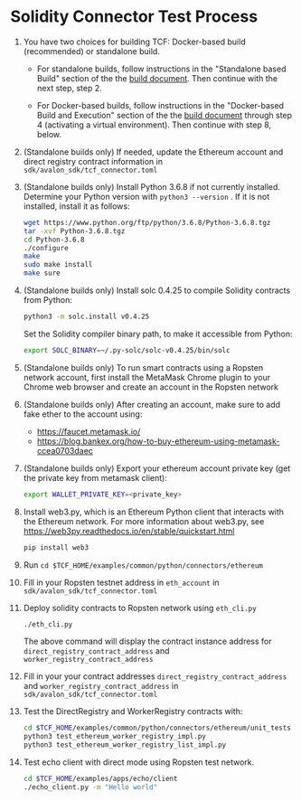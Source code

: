 # Solidity Connector Test Process

1.  You have two choices for building TCF: Docker-based build (recommended) or
    standalone build.

    - For standalone builds, follow instructions in the
      "Standalone based Build" section of the
      the [build document](../../../../BUILD.md#standalonebuild).
      Then continue with the next step, step 2.

    - For Docker-based builds, follow instructions in the
      "Docker-based Build and Execution" section of the
      the [build document](../../../../BUILD.md#dockerbuild) through step 4
      (activating a virtual environment).
      Then continue with step 8, below.

2.  (Standalone builds only) If needed, update the Ethereum account and
    direct registry contract information in `sdk/avalon_sdk/tcf_connector.toml`

3. (Standalone builds only) Install Python 3.6.8 if not currently installed.
   Determine your Python version with `python3 --version` .
   If it is not installed, install it as follows:

    ```bash
    wget https://www.python.org/ftp/python/3.6.8/Python-3.6.8.tgz
    tar -xvf Python-3.6.8.tgz
    cd Python-3.6.8
    ./configure
    make
    sudo make install
    make sure
    ```

4. (Standalone builds only) Install solc 0.4.25 to compile Solidity contracts
   from Python:
    ```bash
    python3 -m solc.install v0.4.25
    ```
    Set the Solidity compiler binary path, to make it accessible from Python:

    ```bash
    export SOLC_BINARY=~/.py-solc/solc-v0.4.25/bin/solc
    ```

5. (Standalone builds only) To run smart contracts using a
   Ropsten network account, first install the MetaMask Chrome plugin
   to your Chrome web browser and create an account in the Ropsten network

6. (Standalone builds only) After creating an account, make sure to add
   fake ether to the account using:

   - https://faucet.metamask.io/
   - https://blog.bankex.org/how-to-buy-ethereum-using-metamask-ccea0703daec

7. (Standalone builds only) Export your ethereum account private key
   (get the private key from metamask client):

   ```bash
   export WALLET_PRIVATE_KEY=<private_key>
   ```

8. Install web3.py, which is an Ethereum Python client that interacts
   with the Ethereum network. For more information about web3.py, see
   https://web3py.readthedocs.io/en/stable/quickstart.html

    ```bash
    pip install web3
    ```

9.  Run `cd $TCF_HOME/examples/common/python/connectors/ethereum`

10. Fill in your Ropsten testnet address in `eth_account` in `sdk/avalon_sdk/tcf_connector.toml`

11. Deploy solidity contracts to Ropsten network using `eth_cli.py`

    ```bash
    ./eth_cli.py
    ```

    The above command will display the contract instance address for
    `direct_registry_contract_address` and `worker_registry_contract_address`

12. Fill in your your contract addresses
      `direct_registry_contract_address` and `worker_registry_contract_address`
      in `sdk/avalon_sdk/tcf_connector.toml`

13. Test the DirectRegistry and WorkerRegistry contracts with:
    ```bash
    cd $TCF_HOME/examples/common/python/connectors/ethereum/unit_tests
    python3 test_ethereum_worker_registry_impl.py
    python3 test_ethereum_worker_registry_list_impl.py
    ```

14. Test echo client with direct mode using Ropsten test network.
    ```bash
    cd $TCF_HOME/examples/apps/echo/client
    ./echo_client.py -m "Hello world"
    ```

